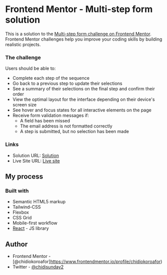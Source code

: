 # Frontend Mentor - Multi-step form solution

This is a solution to the [Multi-step form challenge on Frontend Mentor](https://www.frontendmentor.io/challenges/multistep-form-YVAnSdqQBJ). Frontend Mentor challenges help you improve your coding skills by building realistic projects. 


### The challenge

Users should be able to:

- Complete each step of the sequence
- Go back to a previous step to update their selections
- See a summary of their selections on the final step and confirm their order
- View the optimal layout for the interface depending on their device's screen size
- See hover and focus states for all interactive elements on the page
- Receive form validation messages if:
  - A field has been missed
  - The email address is not formatted correctly
  - A step is submitted, but no selection has been made

  
### Links

- Solution URL: [Solution ](https://www.frontendmentor.io/solutions/multi-step-form-with-react-typescript-tailwind-css-UOmNgWdLaW)
- Live Site URL: [Live site](https://multi-step-form-lovat-kappa.vercel.app/)

## My process

### Built with

- Semantic HTML5 markup
- Tailwind-CSS
- Flexbox
- CSS Grid
- Mobile-first workflow
- [React](https://reactjs.org/) - JS library



## Author

<!-- - Website - [Add your name here](https://www.your-site.com) -->
- Frontend Mentor - [@chidiokoroafor]https://www.frontendmentor.io/profile/chidiokoroafor)
- Twitter - [@chidisunday2](https://x.com/chidisunday2)


